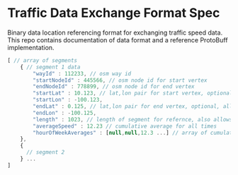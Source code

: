 # Traffic Data Exchange Format Spec

Binary data location referencing format for exchanging traffic speed data. This repo contains documentation of data format and a reference ProtoBuff implementation.

```javascript
[ // array of segments
    { // segment 1 data
        "wayId" : 112233, // osm way id
        "startNodeId" : 445566, // osm node id for start vertex
        "endNodeId" : 778899, // osm node id for end vertex
        "startLat" : 10.123, // lat,lon pair for start vertex, optional, allows matching when node references change
        "startLon" : -100.123,
        "endLat" : 0.125, // lat,lon pair for end vertex, optional, allows matching when node references change
        "endLon" : -100.125,
        "length" : 1023, // length of segment for refernce, also allows comparison as OSM changes
        "averageSpeed" : 12.23 // cumulative average for all times
        "hourOfWeekAverages" : [null,null,12.3 ...] // array of cumulative average by hour of week (Monday Midnight GMT is "hour zero". Nulls represent times with insufficent coverage, fall back to average)
    },
    {
      // segment 2
    } ...
]
```
